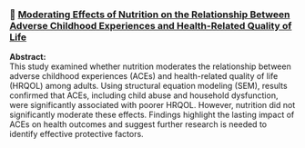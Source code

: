 ### 🥗 [Moderating Effects of Nutrition on the Relationship Between Adverse Childhood Experiences and Health-Related Quality of Life](Nutrition-ACE-Qual%20of%20Life-SEM.pdf)

**Abstract:**  
This study examined whether nutrition moderates the relationship between adverse childhood experiences (ACEs) and health-related quality of life (HRQOL) among adults. Using structural equation modeling (SEM), results confirmed that ACEs, including child abuse and household dysfunction, were significantly associated with poorer HRQOL. However, nutrition did not significantly moderate these effects. Findings highlight the lasting impact of ACEs on health outcomes and suggest further research is needed to identify effective protective factors.
